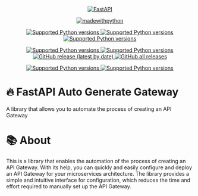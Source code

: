 <p align="center">
  <a href="https://fastapi.tiangolo.com"><img src="https://raw.githubusercontent.com/xitowzys-ISZF/FastAPI-Auto-Generate-Gateway/main/raw/FastAPI-API-Gateway-Magic-logo.png" alt="FastAPI"></a>
</p>

<p align="center">
<a href="https://www.python.org/"> <img src="https://img.shields.io/badge/made%20with-python%20%F0%9F%90%8D-brightgreen" alt="madewithpython" border="0"></a>
</p>

<p align="center">

<a href="https://github.com/xitowzys-ISZF/FastAPI-auto-generate-gateway/blob/dev/LICENSE)" target="_blank">
    <img src="https://scrutinizer-ci.com/g/xitowzys-ISZF/FastAPI-auto-generate-gateway/badges/quality-score.png?b=dev" alt="Supported Python versions">    
    <img src="https://scrutinizer-ci.com/g/xitowzys-ISZF/FastAPI-auto-generate-gateway/badges/code-intelligence.svg?b=dev" alt="Supported Python versions">
    <img src="https://scrutinizer-ci.com/g/xitowzys-ISZF/FastAPI-auto-generate-gateway/badges/build.png?b=dev" alt="Supported Python versions">
</a>

</p>
<p align="center">

<a href="https://github.com/xitowzys-ISZF/FastAPI-auto-generate-gateway/blob/dev/LICENSE)" target="_blank">
    <img src="https://img.shields.io/github/license/xitowzys-ISZF/FastAPI-auto-generate-gateway" alt="Supported Python versions">
    <img src="https://raw.githubusercontent.com/xitowzys-ISZF/FastAPI-Auto-Generate-Gateway/main/raw/coverage.svg" alt="Supported Python versions">
    <img alt="GitHub release (latest by date)" src="https://img.shields.io/github/v/release/xitowzys-ISZF/FastAPI-auto-generate-gateway">
    <img alt="GitHub all releases" src="https://img.shields.io/github/downloads/xitowzys-ISZF/FastAPI-auto-generate-gateway/total">

</a>

</p>

<p align="center">
    <a href="https://xitowzys-iszf.github.io/FastAPI-auto-generate-gateway/" target="_blank">
        <img src="https://img.shields.io/badge/Documentation-ef5552?style=for-the-badge&logo=Read the Docs&logoColor=ffffff" alt="Supported Python versions">
    </a>
    <a href="https://github.com/xitowzys-ISZF/FastAPI-auto-generate-gateway/tree/dev/fastapi_gateway_auto_generate" target="_blank">
        <img src="https://img.shields.io/badge/Source_code-0953dc?style=for-the-badge&logo=Github&logoColor=fffff" alt="Supported Python versions">
    </a>
</p>

# 🔥 FastAPI Auto Generate Gateway

A library that allows you to automate the process of creating an API Gateway

# 📚 About

This is a library that enables the automation of the process of creating an API Gateway. 
With its help, you can quickly and easily configure and deploy an API Gateway for your microservices architecture.
The library provides a simple and intuitive interface for configuration, 
which reduces the time and effort required to manually set up the API Gateway.









